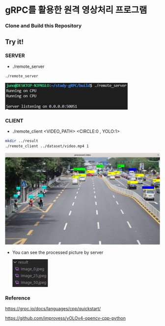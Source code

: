 # gRPC를 활용한 원격 영상처리 프로그램

### Clone and Build this Repository

## **Try it!**

### SERVER

- ./remote_server

```bash
./remote_server
```
![alt text](images/image.png)    

### CLIENT

- ./remote_client   <VIDEO_PATH>   <CIRCLE:0 , YOLO:1>
```bash
mkdir ../result
./remote_client ../dataset/video.mp4 1
```
![alt text](images/image-1.png)


- You can see the processed picture by server

    ![alt text](images/image-2.png)

    

### Reference

https://grpc.io/docs/languages/cpp/quickstart/

https://github.com/improvess/yOLOv4-opencv-cpp-python

